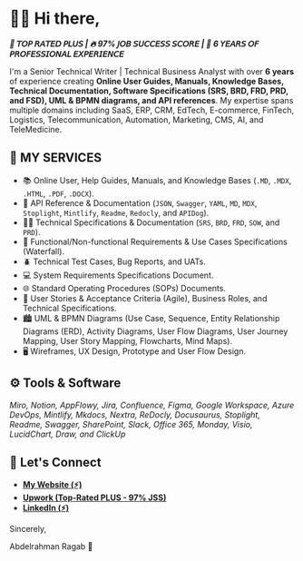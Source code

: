 # 🙋‍♂️ Hi there,


***💎 𝘛𝘖𝘗 𝘙𝘈𝘛𝘌𝘋 𝘗𝘓𝘜𝘚 | 🔥 97% 𝘑𝘖𝘉 𝘚𝘜𝘊𝘊𝘌𝘚𝘚 𝘚𝘊𝘖𝘙𝘌 | 🚀 6 𝘠𝘌𝘈𝘙𝘚 𝘖𝘍 𝘗𝘙𝘖𝘍𝘌𝘚𝘚𝘐𝘖𝘕𝘈𝘓 𝘌𝘟𝘗𝘌𝘙𝘐𝘌𝘕𝘊𝘌***

I'm a Senior Technical Writer | Technical Business Analyst with over **6 years** of experience creating **Online User Guides, Manuals, Knowledge Bases, Technical Documentation, Software Specifications (SRS, BRD, FRD, PRD, and FSD), UML & BPMN diagrams, and API references**. My expertise spans multiple domains including SaaS, ERP, CRM, EdTech, E-commerce, FinTech, Logistics, Telecommunication, Automation, Marketing, CMS, AI, and TeleMedicine.

## 💯 MY SERVICES

- 📚 Online User, Help Guides, Manuals, and Knowledge Bases (`.MD`, `.MDX`, `.HTML`, `.PDF`, `.DOCX`).
- 🧩 API Reference & Documentation (`JSON`, `Swagger`, `YAML`, `MD`, `MDX`, `Stoplight`, `Mintlify`, `Readme`, `Redocly`, and `APIDog`).
- 🧑‍💻 Technical Specifications & Documentation (`SRS`, `BRD`, `FRD`, `SOW`, and `PRD`).
- 📄 Functional/Non-functional Requirements & Use Cases Specifications (Waterfall).
- 🪲 Technical Test Cases, Bug Reports, and UATs.
- 💻 System Requirements Specifications Document.
- 🌐 Standard Operating Procedures (SOPs) Documents.
- 🎯 User Stories & Acceptance Criteria (Agile), Business Roles, and Technical Specifications.
- 🏙️ UML & BPMN Diagrams (Use Case, Sequence, Entity Relationship Diagrams (ERD), Activity Diagrams, User Flow Diagrams, User Journey Mapping, User Story Mapping, Flowcharts, Mind Maps).
- 🖥️ Wireframes, UX Design, Prototype and User Flow Design.

## ⚙️ Tools & Software

*Miro, Notion, AppFlowy, Jira, Confluence, Figma, Google Workspace, Azure DevOps, Mintlify, Mkdocs, Nextra, ReDocly, Docusaurus, Stoplight, Readme, Swagger, SharePoint, Slack, Office 365, Monday, Visio, LucidChart, Draw, and ClickUp*

## 💬 Let's Connect

- [**My Website (⚡️)**](https://sonicar.tech)
- [**Upwork (Top-Rated PLUS - 97% JSS)**](https://www.upwork.com/freelancers/sonicar)
- [**LinkedIn (⚡️)**](https://www.linkedin.com/in/abdelrahman-ragab/)


Sincerely,

Abdelrahman Ragab 💛
